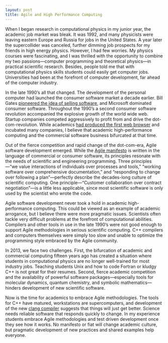 ```yaml
---
layout: post
title: Agile and High Performance Computing
---
```


When I began research in computational physics in my junior year, the academic
job market was bleak. It was 1992, and many physicists were leaving eastern
Europe and Russia for jobs in the United States. A year later the supercollider
was canceled, further dimming job prospects for my friends in high energy
physics. However, I had few worries. My physics courses were fascinating, and I
was thrilled with the opportunity to combine my two passions—computer
programming and theoretical physics—in practical scientific research. Besides,
people told me that with computational physics skills students could easily get
computer jobs. Universities had been at the forefront of computer development,
far ahead of the computer industry.

In the late 1990’s all that changed. The development of the personal computer
had launched the consumer software market a decade earlier. Bill Gates 
[pioneered the idea of selling software][GatesLetter],
and Microsoft dominated consumer software.
Throughout the 1990’s a second consumer software revolution accompanied the
explosive growth of the world wide web. Startup companies competed aggressively
to profit from and drive the dot-com-revolution. While academics 
[had produced the first web browser][Mosaic]
and incubated many companies, I believe that academic
high-performance computing and the commercial software business bifurcated at
that time.

Out of the fierce competition and rapid change of the dot-com-era, Agile
software development emerged. While the 
[Agile manifesto][Manifesto] is written in the
language of commercial or consumer software, its principles resonate with the
needs of scientific and engineering programming. Three principles—“we value
interactions of individuals over processes and tools,” “working software over
comprehensive documentation,” and “responding to change over following a
plan”—perfectly describe the decades-long culture of scientific computing. One
principle—“Customer collaboration over contract negotiation”—is a little less
applicable, since most scientific software is only used by the scientist who
wrote the code.

Agile software development never took a hold in academic high-performance
computing. This could be viewed as an example of academic arrogance, but I
believe there were more pragmatic issues. Scientists often tackle very difficult
problems at the forefront of computational abilities. Compilers and other tools
in use in the late 1990’s were not good enough to support Agile methodologies in
serious scientific computing. C++ compilers and computers themselves were simply
too slow and unable to optimize the programming style embraced by the Agile
community.

In 2013, we face two challenges. First, the bifurcation of academic and
commercial computing fifteen years ago has created a situation where students in
computational physics are no longer well-trained for most industry jobs.
Teaching students Unix and how to code Fortran or kludgy C++ is not great for
their resumes. Second, fierce academic competition and the availability of
powerful software packages—especially tools for molecular dynamics, quantum
chemistry, and symbolic mathematics—hinders development of new scientific
software.

Now is the time for academics to embrace Agile methodologies. The tools for C++
have matured, workstations are supercomputers, and development of the new 
[clang compiler][Clang]
suggests that things will just get better. Science needs reliable
software that responds quickly to change. In my experience students embrace
Agile methodologies and test driven development once they see how it works. No
manifesto or fiat will change academic culture, but pragmatic development of new
practices and shared examples help everyone.

[GatesLetter]: http://en.wikipedia.org/wiki/Open_Letter_to_Hobbyists
[Mosaic]: http://en.wikipedia.org/wiki/Mosaic_(web_browser)
[Manifesto]: http://agilemanifesto.org/
[Clang]: http://clang.llvm.org/
